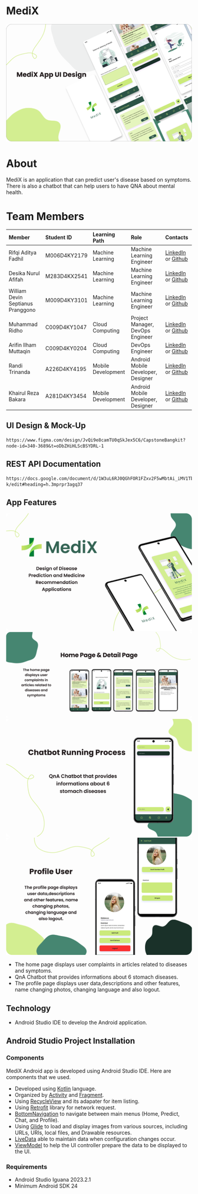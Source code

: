 # MediX
![Feature 1](https://github.com/medixapp/bangkit-capstone-project/blob/main/assets/medix1.png)

# About
MediX is an application that can predict user's disease based on symptoms. There is also a chatbot that can help users to have QNA about mental health.

# Team Members

| Member                            | Student ID     | Learning Path       | Role                                    | Contacts                      |
| :-------------------------------- | :------------- | :------------------ | :-------------------------------------- | :---------------------------- |
| Rifqi Aditya Fadhil               | M006D4KY2179   | Machine Learning    | Machine Learning Engineer               | [LinkedIn](https://www.linkedin.com/in/rifqiadityaf/) or [Github](https://github.com/rifqiadityaf)  |
| Desika Nurul Afifah               | M283D4KX2541   | Machine Learning    | Machine Learning Engineer               | [LinkedIn](https://www.linkedin.com/in/desika-nurul-afifah) or [Github](https://github.com/desikanra)  |
| William Devin Septianus Pranggono | M009D4KY3101   | Machine Learning    | Machine Learning Engineer               | [LinkedIn](https://www.linkedin.com/in/william-devin-septianus-pranggono-292206231/) or [Github](https://github.com/WilliamDevin23)  |
| Muhammad Ridho                    | C009D4KY1047   | Cloud Computing     | Project Manager, DevOps Engineer        | [LinkedIn]() or [Github](https://github.com/ridho237)  |
| Arifin Ilham Muttaqin             | C009D4KY0204   | Cloud Computing     | DevOps Engineer                         | [LinkedIn](https://www.linkedin.com/in/arifin-ilham-muttaqin-127981229/) or [Github](https://github.com/AL1isHere)  |
| Randi Trinanda                    | A226D4KY4195   | Mobile Development  | Android Mobile Developer, Designer      | [LinkedIn](https://www.linkedin.com/in/randi-trinanda-a6824a2b3/) or [Github](https://github.com/randi55)  |
| Khairul Reza Bakara               | A281D4KY3454   | Mobile Development  | Android Mobile Developer, Designer      | [LinkedIn]() or [Github]()  |

## UI Design & Mock-Up
```
https://www.figma.com/design/JvQi9e8camTU0qSkJex5C6/CapstoneBangkit?node-id=340-3689&t=oDbZHiHLScBSYDRL-1
```

## REST API Documentation
```
https://docs.google.com/document/d/1W3uL6RJ0QGhFOR1FZxv2F5wMbtAi_iMV1TbxRax3M-k/edit#heading=h.3mprpr3agq37
```

## App Features
![Feature 1](https://github.com/medixapp/bangkit-capstone-project/blob/main/assets/medix0.png)
![Feature 2](https://github.com/medixapp/bangkit-capstone-project/blob/main/assets/medix2.png)
![Feature 3](https://github.com/medixapp/bangkit-capstone-project/blob/main/assets/medix3rev.png)
![Feature 4](https://github.com/medixapp/bangkit-capstone-project/blob/main/assets/medix4.png)
* The home page displays user complaints in articles related to diseases and symptoms.
* QnA Chatbot that provides informations about 6 stomach diseases.
* The profile page displays user data,descriptions and other features, name changing photos, changing language and also logout.

## Technology
* Android Studio IDE to develop the Android application.

## Android Studio Project Installation
### Components
MediX Android app is developed using Android Studio IDE. Here are components that we used.
* Developed using [Kotlin](https://kotlinlang.org/) language.
* Organized by [Activity](https://developer.android.com/reference/android/app/Activity) and [Fragment](https://developer.android.com/guide/fragments).
* Using [RecycleView](https://developer.android.com/guide/topics/ui/layout/recyclerview) and its adapater for item listing.
* Using [Retrofit](https://square.github.io/retrofit/) library for network request.
* [BottomNavigation](https://developer.android.com/reference/com/google/android/material/bottomnavigation/BottomNavigationView) to navigate between main menus (Home, Predict, Chat, and Profile).
* Using [Glide](https://bumptech.github.io/glide/) to load and display images from various sources, including URLs, URIs, local files, and Drawable resources.
* [LiveData](https://developer.android.com/reference/android/arch/lifecycle/LiveData) able to maintain data when configuration changes occur.
* [ViewModel](https://developer.android.com/reference/android/arch/lifecycle/ViewModel) to help the UI controller prepare the data to be displayed to the UI.

### Requirements
* Android Studio Iguana 2023.2.1 
* Minimum Android SDK 24
